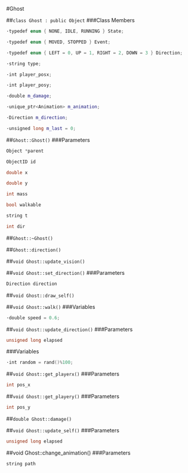 #Ghost

##```class Ghost : public Object```
###Class Members
```c++
·typedef enum { NONE, IDLE, RUNNING } State;
```
```c++
·typedef enum { MOVED, STOPPED } Event;
```
```c++
·typedef enum { LEFT = 0, UP = 1, RIGHT = 2, DOWN = 3 } Direction;
```
```c++
·string type;
```
```c++
·int player_posx;
```
```c++
·int player_posy;
```
```c++
·double m_damage;
```
```c++
·unique_ptr<Animation> m_animation;
```
```c++
·Direction m_direction;
```
```c++
·unsigned long m_last = 0;
```

##```Ghost::Ghost()```
###Parameters
```c++
Object *parent
```
```c++
ObjectID id
```
```c++
double x
```
```c++
double y
```
```c++
int mass
```
```c++
bool walkable
```
```c++
string t
```
```c++
int dir
```

##```Ghost::~Ghost()```

##```Ghost::direction()```

##```void Ghost::update_vision()```

##```void Ghost::set_direction()```
###Parameters
```c++
Direction direction
```
##```void Ghost::draw_self()```

##```void Ghost::walk()```
###Variables
```c++
·double speed = 0.6;
```

##```void Ghost::update_direction()```
###Parameters
```c++
unsigned long elapsed
```
###Variables
```c++
·int random = rand()%100;
```

##```void Ghost::get_playerx()```
###Parameters
```c++
int pos_x
```

##```void Ghost::get_playery()```
###Parameters
```c++
int pos_y
```

##```double Ghost::damage()```

##```void Ghost::update_self()```
###Parameters
```c++
unsigned long elapsed
```

##void Ghost::change_animation()
###Parameters
```c++
string path
```
